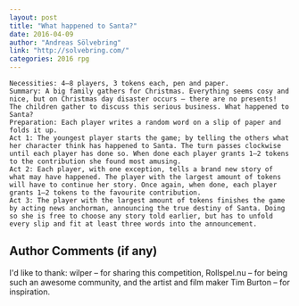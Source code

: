 ```yaml
---
layout: post
title: "What happened to Santa?"
date: 2016-04-09
author: "Andreas Sölvebring"
link: "http://solvebring.com/"
categories: 2016 rpg
---
```

```
Necessities: 4–8 players, 3 tokens each, pen and paper.
Summary: A big family gathers for Christmas. Everything seems cosy and nice, but on Christmas day disaster occurs – there are no presents! The children gather to discuss this serious business. What happened to Santa?
Preparation: Each player writes a random word on a slip of paper and folds it up.
Act 1: The youngest player starts the game; by telling the others what her character think has happened to Santa. The turn passes clockwise until each player has done so. When done each player grants 1–2 tokens to the contribution she found most amusing.
Act 2: Each player, with one exception, tells a brand new story of what may have happened. The player with the largest amount of tokens will have to continue her story. Once again, when done, each player grants 1–2 tokens to the favourite contribution.
Act 3: The player with the largest amount of tokens finishes the game by acting news anchorman, announcing the true destiny of Santa. Doing so she is free to choose any story told earlier, but has to unfold every slip and fit at least three words into the announcement.
```
## Author Comments (if any)

I'd like to thank: wilper – for sharing this competition, Rollspel.nu – for being such an awesome community, and the artist and film maker Tim Burton – for inspiration.
